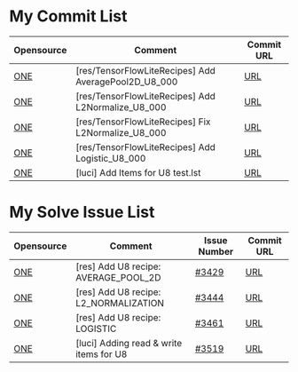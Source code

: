 # My Commit List
|Opensource|Comment|Commit URL|
|-|-|-|
|[ONE](https://github.com/Samsung/ONE)|[res/TensorFlowLiteRecipes] Add AveragePool2D_U8_000|[URL](https://github.com/Samsung/ONE/commit/b9407ca621000728082645179a8ae6752f6ce911)|
|[ONE](https://github.com/Samsung/ONE)|[res/TensorFlowLiteRecipes] Add L2Normalize_U8_000|[URL](https://github.com/Samsung/ONE/commit/7c5f0cd9603f4d7687df945dd17ce4fd7f517956)|
|[ONE](https://github.com/Samsung/ONE)|[res/TensorFlowLiteRecipes] Fix L2Normalize_U8_000|[URL](https://github.com/Samsung/ONE/commit/f32d4fe2a0588c92d4f1ad04389d6f823d2478c1)|
|[ONE](https://github.com/Samsung/ONE)|[res/TensorFlowLiteRecipes] Add Logistic_U8_000|[URL](https://github.com/Samsung/ONE/commit/1908094b275ccc68808a11169ccfdb4fd1d0203f)|
|[ONE](https://github.com/Samsung/ONE)|[luci] Add Items for U8 test.lst|[URL](https://github.com/Samsung/ONE/commit/92a9662dd44a0b7223d91fcced15e5a818f1b516)|


# My Solve Issue List
|Opensource|Comment|Issue Number|Commit URL|
|-|-|-|-|
|[ONE](https://github.com/Samsung/ONE)|[res] Add U8 recipe: AVERAGE_POOL_2D|[#3429](https://github.com/Samsung/ONE/issues/3429)|[URL](https://github.com/Samsung/ONE/commit/b9407ca621000728082645179a8ae6752f6ce911)|
|[ONE](https://github.com/Samsung/ONE)|[res] Add U8 recipe: L2_NORMALIZATION|[#3444](https://github.com/Samsung/ONE/issues/3444)|[URL](https://github.com/Samsung/ONE/commit/7c5f0cd9603f4d7687df945dd17ce4fd7f517956)|
|[ONE](https://github.com/Samsung/ONE)|[res] Add U8 recipe: LOGISTIC|[#3461](https://github.com/Samsung/ONE/issues/3461)|[URL](https://github.com/Samsung/ONE/commit/1908094b275ccc68808a11169ccfdb4fd1d0203f)|
|[ONE](https://github.com/Samsung/ONE)|[luci] Adding read & write items for U8|[#3519](https://github.com/Samsung/ONE/issues/3519)|[URL](https://github.com/Samsung/ONE/commit/92a9662dd44a0b7223d91fcced15e5a818f1b516)|